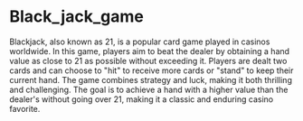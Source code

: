 # Black_jack_game
Blackjack, also known as 21, is a popular card game played in casinos worldwide. In this game, players aim to beat the dealer by obtaining a hand value as close to 21 as possible without exceeding it. Players are dealt two cards and can choose to "hit" to receive more cards or "stand" to keep their current hand. The game combines strategy and luck, making it both thrilling and challenging. The goal is to achieve a hand with a higher value than the dealer's without going over 21, making it a classic and enduring casino favorite.
